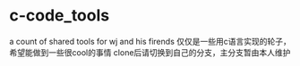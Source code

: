 # c-code_tools
a  count of shared  tools for wj and his firends
仅仅是一些用c语言实现的轮子，希望能做到一些很cool的事情
clone后请切换到自己的分支，主分支暂由本人维护
